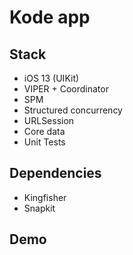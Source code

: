 # Kode app

## Stack

- iOS 13 (UIKit)
- VIPER + Coordinator
- SPM
- Structured concurrency
- URLSession
- Core data
- Unit Tests

## Dependencies

- Kingfisher
- Snapkit

## Demo
